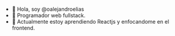 - 👋 Hola, soy @oalejandroelias
- 👀 Programador web fullstack.
- 🌱 Actualmente estoy aprendiendo Reactjs y enfocandome en el frontend.
